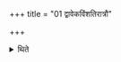 +++
title = "01 द्वावेकविंशतिरात्रौ"

+++

<details><summary>थिते</summary>

द्वावेकविंशतिरात्रौ १
</details>
